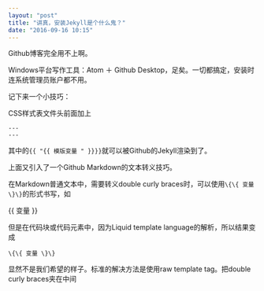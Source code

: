```yaml
---
layout: "post"
title: "讲真，安装Jekyll是个什么鬼？"
date: "2016-09-16 10:15"
---
```


Github博客完全用不上啊。

Windows平台写作工具：Atom ＋ Github Desktop，足矣。一切都搞定，安装时连系统管理员账户都不用。

记下来一个小技巧：

CSS样式表文件头前面加上

    ---
    ---

其中的`{{ "{{ 模版变量 " }}}}`就可以被Github的Jekyll渲染到了。

上面又引入了一个Github Markdown的文本转义技巧。

在Markdown普通文本中，需要转义double curly braces时，可以使用`\{\{ 变量 \}\}`的形式书写，如

\{\{ 变量 \}\}

但是在代码块或代码元素中，因为Liquid template language的解析，所以结果变成  
```
\{\{ 变量 \}\}
```
显然不是我们希望的样子。标准的解决方法是使用raw template tag。把double curly braces夹在中间  
